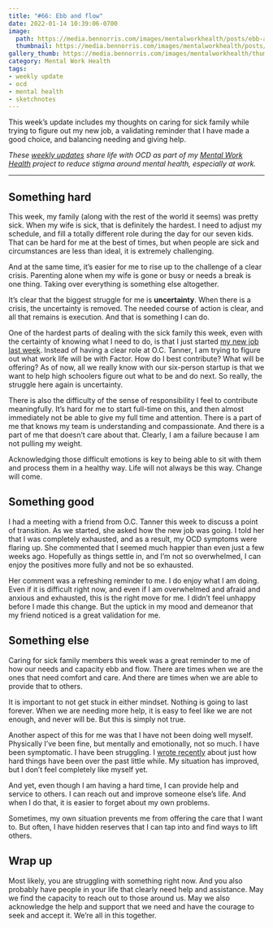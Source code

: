 ```yaml
---
title: "#66: Ebb and flow"
date: 2022-01-14 10:39:06-0700
image: 
  path: https://media.bennorris.com/images/mentalworkhealth/posts/ebb-and-flow.jpg
  thumbnail: https://media.bennorris.com/images/mentalworkhealth/posts/thumbnails/ebb-and-flow.jpg
gallery_thumb: https://media.bennorris.com/images/mentalworkhealth/thumbs/ebb-and-flow.jpg
category: Mental Work Health
tags:
- weekly update
- ocd
- mental health
- sketchnotes
---
```


This week’s update includes my thoughts on caring for sick family while trying to figure out my new job, a validating reminder that I have made a good choice, and balancing needing and giving help.

_These [weekly updates](https://bennorris.com/tags/weekly-update/) share life with OCD as part of my [Mental Work Health](https://bennorris.com/mental-work-health) project to reduce stigma around mental health, especially at work._

***


## Something hard

This week, my family (along with the rest of the world it seems) was pretty sick. When my wife is sick, that is definitely the hardest. I need to adjust my schedule, and fill a totally different role during the day for our seven kids. That can be hard for me at the best of times, but when people are sick and circumstances are less than ideal, it is extremely challenging.

And at the same time, it’s easier for me to rise up to the challenge of a clear crisis. Parenting alone when my wife is gone or busy or needs a break is one thing. Taking over everything is something else altogether.

It’s clear that the biggest struggle for me is **uncertainty**. When there is a crisis, the uncertainty is removed. The needed course of action is clear, and all that remains is execution. And that is something I can do.

One of the hardest parts of dealing with the sick family this week, even with the certainty of knowing what I need to do, is that I just started [my new job last week](https://bennorris.com/2021/12/30/into-the-unknown). Instead of having a clear role at O.C. Tanner, I am trying to figure out what work life will be with Factor. How do I best contribute? What will be offering? As of now, all we really know with our six-person startup is that we want to help high schoolers figure out what to be and do next. So really, the struggle here again is uncertainty.

There is also the difficulty of the sense of responsibility I feel to contribute meaningfully. It’s hard for me to start full-time on this, and then almost immediately not be able to give my full time and attention. There is a part of me that knows my team is understanding and compassionate. And there is a part of me that doesn’t care about that. Clearly, I am a failure because I am not pulling my weight.

Acknowledging those difficult emotions is key to being able to sit with them and process them in a healthy way. Life will not always be this way. Change will come.


## Something good

I had a meeting with a friend from O.C. Tanner this week to discuss a point of transition. As we started, she asked how the new job was going. I told her that I was completely exhausted, and as a result, my OCD symptoms were flaring up. She commented that I seemed much happier than even just a few weeks ago. Hopefully as things settle in, and I’m not so overwhelmed, I can enjoy the positives more fully and not be so exhausted.

Her comment was a refreshing reminder to me. I do enjoy what I am doing. Even if it is difficult right now, and even if I am overwhelmed and afraid and anxious and exhausted, this is the right move for me. I didn’t feel unhappy before I made this change. But the uptick in my mood and demeanor that my friend noticed is a great validation for me.


## Something else

Caring for sick family members this week was a great reminder to me of how our needs and capacity ebb and flow. There are times when we are the ones that need comfort and care. And there are times when we are able to provide that to others.

It is important to not get stuck in either mindset. Nothing is going to last forever. When we are needing more help, it is easy to feel like we are not enough, and never will be. But this is simply not true.

Another aspect of this for me was that I have not been doing well myself. Physically I’ve been fine, but mentally and emotionally, not so much. I have been symptomatic. I have been struggling. I [wrote recently](https://bennorris.com/2021/12/10/limping-along) about just how hard things have been over the past little while. My situation has improved, but I don’t feel completely like myself yet.

And yet, even though I am having a hard time, I can provide help and service to others. I can reach out and improve someone else’s life. And when I do that, it is easier to forget about my own problems.

Sometimes, my own situation prevents me from offering the care that I want to. But often, I have hidden reserves that I can tap into and find ways to lift others.


## Wrap up

Most likely, you are struggling with something right now. And you also probably have people in your life that clearly need help and assistance. May we find the capacity to reach out to those around us. May we also acknowledge the help and support that we need and have the courage to seek and accept it. We’re all in this together.

